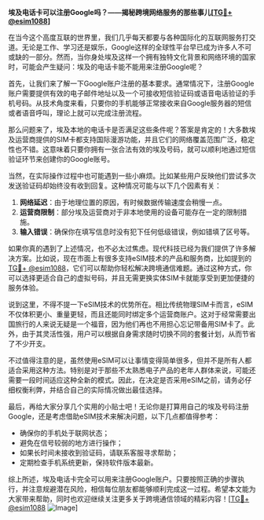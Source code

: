**埃及电话卡可以注册Google吗？——揭秘跨境网络服务的那些事儿[[TG💪+ @esim1088](https://t.me/s/esim1088)]**

在当今这个高度互联的世界里，我们几乎每天都要与各种国际化的互联网服务打交道。无论是工作、学习还是娱乐，Google这样的全球性平台早已成为许多人不可或缺的一部分。然而，当你身处埃及这样一个拥有独特文化背景和网络环境的国家时，可能会产生疑问：埃及的电话卡能不能用来注册Google呢？

首先，让我们来了解一下Google账户注册的基本要求。通常情况下，注册Google账户需要提供有效的电子邮件地址以及一个可接收短信验证码或语音电话验证的手机号码。从技术角度来看，只要你的手机能够正常接收来自Google服务器的短信或者语音呼叫，理论上就可以完成注册流程。

那么问题来了，埃及本地的电话卡是否满足这些条件呢？答案是肯定的！大多数埃及运营商提供的SIM卡都支持国际漫游功能，并且它们的网络覆盖范围广泛，稳定性也不错。这意味着只要你拥有一张合法有效的埃及号码，就可以顺利地通过短信验证环节来创建你的Google账号。

当然，在实际操作过程中也可能遇到一些小麻烦。比如某些用户反映他们尝试多次发送验证码却始终没有收到回复。这种情况可能与以下几个因素有关：

1. **网络延迟**：由于地理位置的原因，有时候数据传输速度会稍慢一点。
2. **运营商限制**：部分埃及运营商对于非本地使用的设备可能存在一定的限制措施。
3. **输入错误**：确保你在填写信息时没有犯下任何低级错误，例如错填了区号等。

如果你真的遇到了上述情况，也不必太过焦虑。现代科技已经为我们提供了许多解决方案。比如说，现在市面上有很多支持eSIM技术的产品和服务商，比如提到的[TG💪+ @esim1088](https://t.me/s/esim1088)，它们可以帮助你轻松解决跨境通信难题。通过这种方式，你可以选择更适合自己的虚拟号码，并且无需更换实体SIM卡就能享受到更加便捷的服务体验。

说到这里，不得不提一下eSIM技术的优势所在。相比传统物理SIM卡而言，eSIM不仅体积更小、重量更轻，而且还能同时绑定多个运营商账户。这对于经常需要出国旅行的人来说无疑是一个福音，因为他们再也不用担心忘记带备用SIM卡了。此外，由于其灵活性强，用户可以根据自身需求随时切换不同的套餐计划，从而节省了不少开支。

不过值得注意的是，虽然使用eSIM可以让事情变得简单很多，但并不是所有人都适合采用这种方法。特别是对于那些不太熟悉电子产品的老年人群体来说，可能还需要一段时间适应这种全新的模式。因此，在决定是否采用eSIM之前，请务必仔细权衡利弊，并结合自己的实际情况做出最佳选择。

最后，再给大家分享几个实用的小贴士吧！无论你是打算用自己的埃及号码注册Google，还是考虑借助eSIM技术来解决问题，以下几点都值得参考：
- 确保你的手机处于联网状态；
- 避免在信号较弱的地方进行操作；
- 如果长时间未接收到验证码，请联系客服寻求帮助；
- 定期检查手机系统更新，保持软件版本最新。

综上所述，埃及电话卡完全可以用来注册Google账户。只要按照正确的步骤执行，并注意规避潜在风险，相信每位朋友都能够顺利完成这一过程。希望本文能为大家带来帮助，同时也欢迎继续关注更多关于跨境通信领域的精彩内容！[[TG💪+ @esim1088](https://t.me/s/esim1088) ![Image](https://i.postimg.cc/4NQfJmqS/Snipaste-2025-05-13-00-14-12.png)]